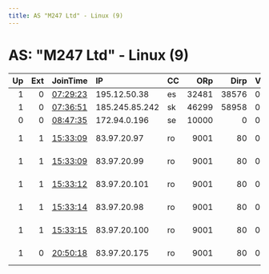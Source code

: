 ```yaml
---
title: AS "M247 Ltd" - Linux (9)
---
```


# AS: "M247 Ltd" - Linux (9)

|   Up |   Ext | JoinTime                                                                                            | IP             | CC   |   ORp |   Dirp | Version   | Contact                   | Nickname   |   eFamMembers |
|-----:|------:|:----------------------------------------------------------------------------------------------------|:---------------|:-----|------:|-------:|:----------|:--------------------------|:-----------|--------------:|
|    1 |     0 | [07:29:23](https://metrics.torproject.org/rs.html#details/D124FB10E53E424374906CC13D155A7AE4CCFFDE) | 195.12.50.38   | es   | 32481 |  38576 | 0.2.9.17  | None                      | Unnamed    |             1 |
|    1 |     0 | [07:36:51](https://metrics.torproject.org/rs.html#details/121ED83E43C32485F08721C4F7E7B366AF6E8FE7) | 185.245.85.242 | sk   | 46299 |  58958 | 0.2.9.17  | None                      | Unnamed    |             1 |
|    0 |     0 | [08:47:35](https://metrics.torproject.org/rs.html#details/0292C5664134BB837EDA5325C4B9C7809508F282) | 172.94.0.196   | se   | 10000 |      0 | 0.4.1.5   | None                      | Testy      |             1 |
|    1 |     1 | [15:33:09](https://metrics.torproject.org/rs.html#details/24E1F0A4691109DB2CD6AFFEA2C448D768ADF04F) | 83.97.20.97    | ro   |  9001 |     80 | 0.4.1.6   | citizen17 at tutamail dot | citizen17  |             1 |
|    1 |     1 | [15:33:09](https://metrics.torproject.org/rs.html#details/F0EEBEA2D9A5A2742A81AF7C300FFB98F6D09B7D) | 83.97.20.99    | ro   |  9001 |     80 | 0.4.1.6   | citizen17 at tutamail dot | citizen17  |             1 |
|    1 |     1 | [15:33:12](https://metrics.torproject.org/rs.html#details/82F39129215FA1C4E65063B060C637EF7BDB99FA) | 83.97.20.101   | ro   |  9001 |     80 | 0.4.1.6   | citizen17 at tutamail dot | citizen17  |             1 |
|    1 |     1 | [15:33:14](https://metrics.torproject.org/rs.html#details/68130821819BEFF452938FA6629DC59A8D0433AE) | 83.97.20.98    | ro   |  9001 |     80 | 0.4.1.6   | citizen17 at tutamail dot | citizen17  |             1 |
|    1 |     1 | [15:33:15](https://metrics.torproject.org/rs.html#details/6D641BCD3FD98F023D0889DCD379ED7291C71BB1) | 83.97.20.100   | ro   |  9001 |     80 | 0.4.1.6   | citizen17 at tutamail dot | citizen17  |             1 |
|    1 |     0 | [20:50:18](https://metrics.torproject.org/rs.html#details/A9739B19521354D2314C98D528E6422624C4E051) | 83.97.20.175   | ro   |  9001 |     80 | 0.4.1.6   | gobiedz at fursuitcircus  | makamaka   |             1 |
